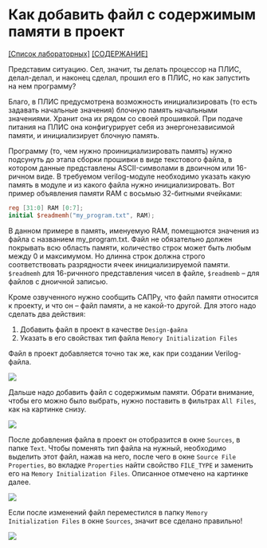 # Как добавить файл с содержимым памяти в проект

[\[Список лабораторных\]](../Labs/README.md) [\[СОДЕРЖАНИЕ\]](../README.md)

Представим ситуацию. Сел, значит, ты делать процессор на ПЛИС, делал-делал, и наконец сделал, прошил его в ПЛИС, но как запустить на нем программу?

Благо, в ПЛИС предусмотрена возможность инициализировать (то есть задавать начальные значения) блочную память начальными значениями. Хранит она их рядом со своей прошивкой. При подаче питания на ПЛИС она конфигурирует себя из энергонезависимой памяти, и инициализирует блочную память.

Программу (то, чем нужно проинициализировать память) нужно подсунуть до этапа сборки прошивки в виде текстового файла, в котором данные представлены ASCII-символами в двоичном или 16-ричном виде. В требуемом verilog-модуле необходимо указать какую память в модуле и из какого файла нужно инициализировать. Вот пример объявления памяти RAM с восьмью 32-битными ячейками:

``` verilog
reg [31:0] RAM [0:7];
initial $readmemh("my_program.txt", RAM);
```

В данном примере в память, именуемую RAM, помещаются значения из файла с названием my_program.txt. Файл не обязательно должен покрывать всю область памяти, количество строк может быть любым между 0 и максимумом. Но длинна строк должна строго соответствовать разрядности ячеек инициализируемой памяти. `$readmemh` для 16-ричнного представления чисел в файле, `$readmemb` – для файлов с дноичной записью.

Кроме озвученного нужно сообщить САПРу, что файл памяти относится к проекту, и что он – файл памяти, а не какой-то другой. Для этого надо сделать два действия:

1. Добавить файл в проект в качестве `Design-файла`
2. Указать в его свойствах тип файла `Memory Initialization Files`

Файл в проект добавляется точно так же, как при создании Verilog-файла.

![](../../technical/Other/Pic/how_to_mem_1.png)

Дальше надо добавить файл с содержимым памяти. Обрати внимание, чтобы его можно было выбрать, нужно поставить в фильтрах `All Files`, как на картинке снизу.

![](../../technical/Other/Pic/how_to_mem_2.png)

После добавления файла в проект он отобразится в окне `Sources`, в папке `Text`. Чтобы поменять тип файла на нужный, необходимо выделить этот файл, нажав на него, после чего в окне `Source File Properties`, во вкладке `Properties` найти свойство `FILE_TYPE` и заменить его на `Memory Initialization Files`. Описанное отмечено на картинке далее.

![](../../technical/Other/Pic/how_to_mem_3.png)

Если после изменений файл переместился в папку `Memory Initialization Files` в окне `Sources`, значит все сделано правильно!

![](../../technical/Other/Pic/how_to_mem_4.png)
